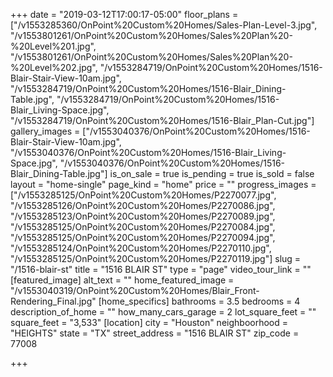 +++
date = "2019-03-12T17:00:17-05:00"
floor_plans = ["/v1553285360/OnPoint%20Custom%20Homes/Sales-Plan-Level-3.jpg", "/v1553801261/OnPoint%20Custom%20Homes/Sales%20Plan%20-%20Level%201.jpg", "/v1553801261/OnPoint%20Custom%20Homes/Sales%20Plan%20-%20Level%202.jpg", "/v1553284719/OnPoint%20Custom%20Homes/1516-Blair-Stair-View-10am.jpg", "/v1553284719/OnPoint%20Custom%20Homes/1516-Blair_Dining-Table.jpg", "/v1553284719/OnPoint%20Custom%20Homes/1516-Blair_Living-Space.jpg", "/v1553284719/OnPoint%20Custom%20Homes/1516-Blair_Plan-Cut.jpg"]
gallery_images = ["/v1553040376/OnPoint%20Custom%20Homes/1516-Blair-Stair-View-10am.jpg", "/v1553040376/OnPoint%20Custom%20Homes/1516-Blair_Living-Space.jpg", "/v1553040376/OnPoint%20Custom%20Homes/1516-Blair_Dining-Table.jpg"]
is_on_sale = true
is_pending = true
is_sold = false
layout = "home-single"
page_kind = "home"
price = ""
progress_images = ["/v1553285125/OnPoint%20Custom%20Homes/P2270077.jpg", "/v1553285126/OnPoint%20Custom%20Homes/P2270086.jpg", "/v1553285123/OnPoint%20Custom%20Homes/P2270089.jpg", "/v1553285125/OnPoint%20Custom%20Homes/P2270084.jpg", "/v1553285125/OnPoint%20Custom%20Homes/P2270094.jpg", "/v1553285124/OnPoint%20Custom%20Homes/P2270110.jpg", "/v1553285125/OnPoint%20Custom%20Homes/P2270119.jpg"]
slug = "/1516-blair-st"
title = "1516 BLAIR ST"
type = "page"
video_tour_link = ""
[featured_image]
alt_text = ""
home_featured_image = "/v1553040319/OnPoint%20Custom%20Homes/Blair_Front-Rendering_Final.jpg"
[home_specifics]
bathrooms = 3.5
bedrooms = 4
description_of_home = ""
how_many_cars_garage = 2
lot_square_feet = ""
square_feet = "3,533"
[location]
city = "Houston"
neighboorhood = "HEIGHTS"
state = "TX"
street_address = "1516 BLAIR ST"
zip_code = 77008

+++
